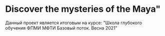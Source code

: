 # Discover the mysteries of the Maya"
Данный проект является итоговым на курсе:
"Школа глубокого обучения ФПМИ МФТИ
Базовый поток. Весна 2021"
